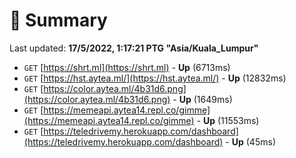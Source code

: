 # 📖 Summary
Last updated: **17/5/2022, 1:17:21 PTG "Asia/Kuala_Lumpur"**

- `GET` [https://shrt.ml](https://shrt.ml) - **Up** (6713ms)
- `GET` [https://hst.aytea.ml/](https://hst.aytea.ml/) - **Up** (12832ms)
- `GET` [https://color.aytea.ml/4b31d6.png](https://color.aytea.ml/4b31d6.png) - **Up** (1649ms)
- `GET` [https://memeapi.aytea14.repl.co/gimme](https://memeapi.aytea14.repl.co/gimme) - **Up** (11553ms)
- `GET` [https://teledrivemy.herokuapp.com/dashboard](https://teledrivemy.herokuapp.com/dashboard) - **Up** (45ms)
